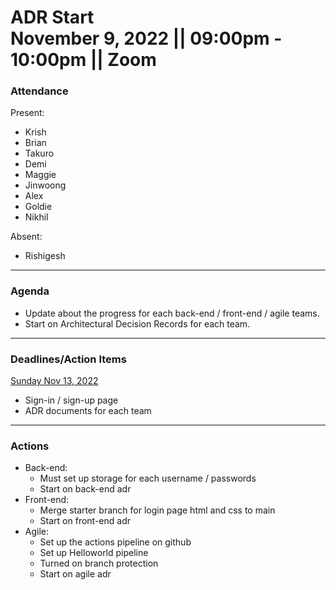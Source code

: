 <h1>ADR Start
<br /> November 9, 2022 || 09:00pm - 10:00pm || Zoom
</h1>

### Attendance 
Present:
- Krish
- Brian
- Takuro
- Demi
- Maggie 
- Jinwoong
- Alex
- Goldie
- Nikhil

Absent: 
- Rishigesh

---
### Agenda 
- Update about the progress for each back-end / front-end / agile teams.
- Start on Architectural Decision Records for each team. 

---
### Deadlines/Action Items

<ins>Sunday Nov 13, 2022</ins>
- Sign-in / sign-up page
- ADR documents for each team

---
### Actions
- Back-end:
  - Must set up storage for each username / passwords
  - Start on back-end adr
- Front-end:
  - Merge starter branch for login page html and css to main
  - Start on front-end adr
- Agile:
  - Set up the actions pipeline on github
  - Set up Helloworld pipeline
  - Turned on branch protection
  - Start on agile adr